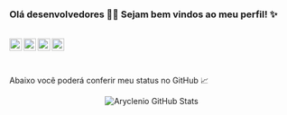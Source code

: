 ### Olá desenvolvedores 👨‍💻 Sejam bem vindos ao meu perfil! :sparkles:

<!--
**ezequiel205/ezequiel205** is a ✨ _special_ ✨ repository because its `README.md` (this file) appears on your GitHub profile.
Here are some ideas to get you started:
- 🔭 I’m currently working on ...
- 🌱 I’m currently learning ...
- 👯 I’m looking to collaborate on ...
- 🤔 I’m looking for help with ...
- 💬 Ask me about ...
- 📫 How to reach me: ...
- 😄 Pronouns: ...
- ⚡ Fun fact: ... 
-->
<br>
<a target="_blank" href="https://www.linkedin.com/in/ezequielalmeida">
  <img align="left" alt="Linkedin" width="22px" src="https://cdn.jsdelivr.net/npm/simple-icons@v3/icons/linkedin.svg" />
</a>
<a target="_blank" href="https://api.whatsapp.com/send?phone=5519987307673">
  <img align="left" alt="Whatsapp" width="22px" src="https://cdn.jsdelivr.net/npm/simple-icons@v3/icons/whatsapp.svg" />
</a>
<a target="_blank" href="https://www.instagram.com/ezzealmeida">
  <img align="left" alt="Instagram" width="22px" src="https://cdn.jsdelivr.net/npm/simple-icons@v3/icons/instagram.svg" />
</a>
<a target="_blank" href="mailto:santosezequiel205@gmail.com?subject="Hello">
  <img align="left" alt="Gmail" width="22px" src="https://cdn.jsdelivr.net/npm/simple-icons@v3/icons/gmail.svg"/>
</a></br>
<a></a><br></br>

 Abaixo você poderá conferir meu status no GitHub :chart_with_upwards_trend:
 <br><center>
![Aryclenio GitHub Stats](https://github-readme-stats.vercel.app/api?username=aryclenio&show_icons=true)
 </center></br>

